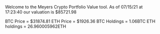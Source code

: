 Welcome to the Meyers Crypto Portfolio Value tool. 
As of 07/15/21 at 17:23:40 our valuation is $85721.98 

BTC Price = $31874.81
 ETH Price = $1926.36
BTC Holdings = 1.06BTC
 ETH holdings = 26.960005962ETH 
